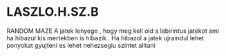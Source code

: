 # LASZLO.H.SZ.B
RANDOM MAZE 
A jatek lenyege ,  hogy  meg kell old a labirintus jatekot ami ha hibazul kis mertekben is hibazik .
Ha hibazol a jatek ujraindul 
lehet ponyokat gyujteni 
es lehet nehezsegiu szintet alitani 


